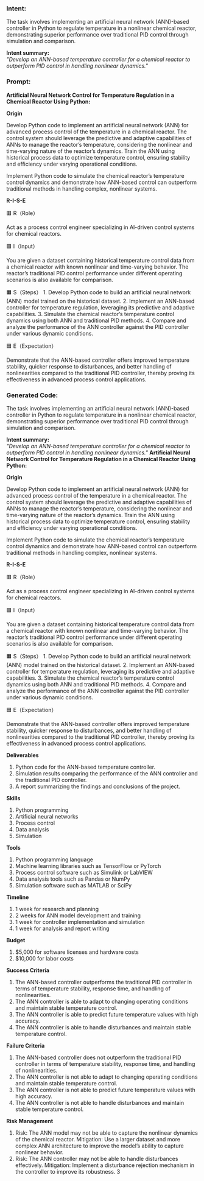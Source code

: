 ### Intent:
The task involves implementing an artificial neural network (ANN)-based controller in Python to regulate temperature in a nonlinear chemical reactor, demonstrating superior performance over traditional PID control through simulation and comparison.  

**Intent summary:**  
*"Develop an ANN-based temperature controller for a chemical reactor to outperform PID control in handling nonlinear dynamics."*

### Prompt:
**Artificial Neural Network Control for Temperature Regulation in a Chemical Reactor Using Python:**

**Origin**

Develop Python code to implement an artificial neural network (ANN) for advanced process control of the temperature in a chemical reactor. The control system should leverage the predictive and adaptive capabilities of ANNs to manage the reactor’s temperature, considering the nonlinear and time-varying nature of the reactor’s dynamics. Train the ANN using historical process data to optimize temperature control, ensuring stability and efficiency under varying operational conditions.

Implement Python code to simulate the chemical reactor’s temperature control dynamics and demonstrate how ANN-based control can outperform traditional methods in handling complex, nonlinear systems.

**R-I-S-E**

🟥 R（Role）

Act as a process control engineer specializing in AI-driven control systems for chemical reactors.

🟩 I（Input）

You are given a dataset containing historical temperature control data from a chemical reactor with known nonlinear and time-varying behavior. The reactor’s traditional PID control performance under different operating scenarios is also available for comparison.

🟧 S（Steps）
	1.	Develop Python code to build an artificial neural network (ANN) model trained on the historical dataset.
	2.	Implement an ANN-based controller for temperature regulation, leveraging its predictive and adaptive capabilities.
	3.	Simulate the chemical reactor’s temperature control dynamics using both ANN and traditional PID methods.
	4.	Compare and analyze the performance of the ANN controller against the PID controller under various dynamic conditions.

🟦 E（Expectation）

Demonstrate that the ANN-based controller offers improved temperature stability, quicker response to disturbances, and better handling of nonlinearities compared to the traditional PID controller, thereby proving its effectiveness in advanced process control applications.

### Generated Code:
The task involves implementing an artificial neural network (ANN)-based controller in Python to regulate temperature in a nonlinear chemical reactor, demonstrating superior performance over traditional PID control through simulation and comparison.  

**Intent summary:**  
*"Develop an ANN-based temperature controller for a chemical reactor to outperform PID control in handling nonlinear dynamics."*
**Artificial Neural Network Control for Temperature Regulation in a Chemical Reactor Using Python:**

**Origin**

Develop Python code to implement an artificial neural network (ANN) for advanced process control of the temperature in a chemical reactor. The control system should leverage the predictive and adaptive capabilities of ANNs to manage the reactor’s temperature, considering the nonlinear and time-varying nature of the reactor’s dynamics. Train the ANN using historical process data to optimize temperature control, ensuring stability and efficiency under varying operational conditions.

Implement Python code to simulate the chemical reactor’s temperature control dynamics and demonstrate how ANN-based control can outperform traditional methods in handling complex, nonlinear systems.

**R-I-S-E**

🟥 R（Role）

Act as a process control engineer specializing in AI-driven control systems for chemical reactors.

🟩 I（Input）

You are given a dataset containing historical temperature control data from a chemical reactor with known nonlinear and time-varying behavior. The reactor’s traditional PID control performance under different operating scenarios is also available for comparison.

🟧 S（Steps）
	1.	Develop Python code to build an artificial neural network (ANN) model trained on the historical dataset.
	2.	Implement an ANN-based controller for temperature regulation, leveraging its predictive and adaptive capabilities.
	3.	Simulate the chemical reactor’s temperature control dynamics using both ANN and traditional PID methods.
	4.	Compare and analyze the performance of the ANN controller against the PID controller under various dynamic conditions.

🟦 E（Expectation）

Demonstrate that the ANN-based controller offers improved temperature stability, quicker response to disturbances, and better handling of nonlinearities compared to the traditional PID controller, thereby proving its effectiveness in advanced process control applications.

**Deliverables**

1.	Python code for the ANN-based temperature controller.
2.	Simulation results comparing the performance of the ANN controller and the traditional PID controller.
3.	A report summarizing the findings and conclusions of the project.

**Skills**

1.	Python programming
2.	Artificial neural networks
3.	Process control
4.	Data analysis
5.	Simulation

**Tools**

1.	Python programming language
2.	Machine learning libraries such as TensorFlow or PyTorch
3.	Process control software such as Simulink or LabVIEW
4.	Data analysis tools such as Pandas or NumPy
5.	Simulation software such as MATLAB or SciPy

**Timeline**

1.	1 week for research and planning
2.	2 weeks for ANN model development and training
3.	1 week for controller implementation and simulation
4.	1 week for analysis and report writing

**Budget**

1.	$5,000 for software licenses and hardware costs
2.	$10,000 for labor costs

**Success Criteria**

1.	The ANN-based controller outperforms the traditional PID controller in terms of temperature stability, response time, and handling of nonlinearities.
2.	The ANN controller is able to adapt to changing operating conditions and maintain stable temperature control.
3.	The ANN controller is able to predict future temperature values with high accuracy.
4.	The ANN controller is able to handle disturbances and maintain stable temperature control.

**Failure Criteria**

1.	The ANN-based controller does not outperform the traditional PID controller in terms of temperature stability, response time, and handling of nonlinearities.
2.	The ANN controller is not able to adapt to changing operating conditions and maintain stable temperature control.
3.	The ANN controller is not able to predict future temperature values with high accuracy.
4.	The ANN controller is not able to handle disturbances and maintain stable temperature control.

**Risk Management**

1.	Risk: The ANN model may not be able to capture the nonlinear dynamics of the chemical reactor.
	Mitigation: Use a larger dataset and more complex ANN architecture to improve the model’s ability to capture nonlinear behavior.
2.	Risk: The ANN controller may not be able to handle disturbances effectively.
	Mitigation: Implement a disturbance rejection mechanism in the controller to improve its robustness.
3
